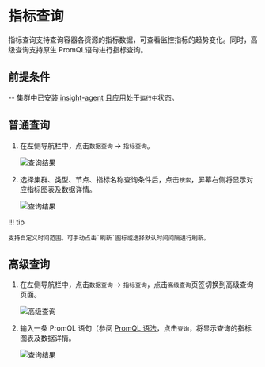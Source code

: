 # 指标查询

指标查询支持查询容器各资源的指标数据，可查看监控指标的趋势变化。同时，高级查询支持原生 PromQL语句进行指标查询。

## 前提条件

-- 集群中已[安装 insight-agent](../../user-guide/quickstart/install-agent.md) 且应用处于`运行中`状态。

## 普通查询

1. 在左侧导航栏中，点击`数据查询` -> `指标查询`。

    ![查询结果](https://docs.daocloud.io/daocloud-docs-images/docs/insight/images/metric01.png)

2. 选择集群、类型、节点、指标名称查询条件后，点击`搜索`，屏幕右侧将显示对应指标图表及数据详情。

    ![查询结果](https://docs.daocloud.io/daocloud-docs-images/docs/insight/images/metric02.png)

!!! tip

    支持自定义时间范围。可手动点击`刷新`图标或选择默认时间间隔进行刷新。

## 高级查询

1. 在左侧导航栏中，点击`数据查询` -> `指标查询`，点击`高级查询`页签切换到高级查询页面。

    ![高级查询](https://docs.daocloud.io/daocloud-docs-images/docs/insight/images/metric03.png)

2. 输入一条 PromQL 语句（参阅 [PromQL 语法](https://prometheus.io/docs/prometheus/latest/querying/basics/)，点击`查询`，将显示查询的指标图表及数据详情。

    ![查询结果](https://docs.daocloud.io/daocloud-docs-images/docs/insight/images/metric04.png)

